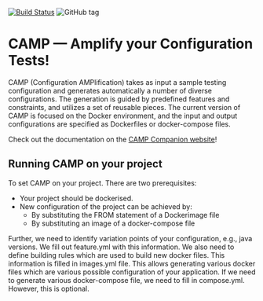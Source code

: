 [![Build Status](https://travis-ci.org/STAMP-project/camp.svg?branch=master)](https://travis-ci.org/STAMP-project/camp)
![GitHub tag](https://img.shields.io/github/tag/STAMP-project/camp.svg)


# CAMP &mdash; Amplify your Configuration Tests!

CAMP (Configuration AMPlification) takes as input a sample testing
configuration and generates automatically a number of diverse
configurations. The generation is guided by predefined features and
constraints, and utilizes a set of reusable pieces. The current
version of CAMP is focused on the Docker environment, and the input
and output configurations are specified as Dockerfiles or
docker-compose files.

Check out the documentation on the [CAMP Companion website](https://stamp-project.github.io/camp)!


## Running CAMP on your project
To set CAMP on your project. There are two prerequisites:
* Your project should be dockerised.
* New configuration of the project can be achieved by:
  * By substituting the FROM statement of a Dockerimage file
  * By substituting an image of a docker-compose file

Further, we need to identify variation points of your configuration,
e.g., java versions. We fill out feature.yml with this information. We
also need to define building rules which are used to build new docker
files. This information is filled in images.yml file. This allows
generating various docker files which are various possible
configuration of your application. If we need to generate various
docker-compose file, we need to fill in compose.yml. However, this is
optional.

